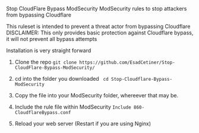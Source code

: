 Stop CloudFlare Bypass ModSecurity
ModSecurity rules to stop attackers from bypassing Cloudflare 

This ruleset is intended to prevent a threat actor from bypassing Cloudflare <br>
DISCLAIMER: This only provides basic protection against Cloudflare bypass, it will not prevent all bypass attempts

Installation is very straight forward

1. Clone the repo
``git clone https://github.com/EsadCetiner/Stop-CloudFlare-Bypass-ModSecurity/``

2. cd into the folder you downloaded
`` cd Stop-Cloudflare-Bypass-ModSecurity``

3. Copy the file into your ModSecurity folder, whereever that may be.

4. Include the rule file within ModSecurity ``Include 860-CloudflareBypass.conf``

5. Reload your web server (Restart if you are using Nginx)
